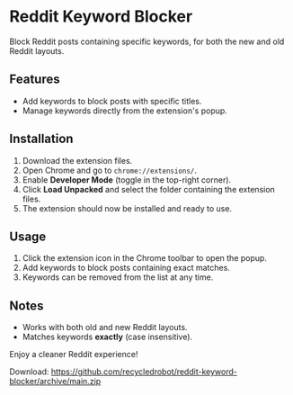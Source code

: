 # Reddit Keyword Blocker

Block Reddit posts containing specific keywords, for both the new and old Reddit layouts.

## Features
- Add keywords to block posts with specific titles.
- Manage keywords directly from the extension's popup.

## Installation
1. Download the extension files.
2. Open Chrome and go to `chrome://extensions/`.
3. Enable **Developer Mode** (toggle in the top-right corner).
4. Click **Load Unpacked** and select the folder containing the extension files.
5. The extension should now be installed and ready to use.

## Usage
1. Click the extension icon in the Chrome toolbar to open the popup.
2. Add keywords to block posts containing exact matches.
3. Keywords can be removed from the list at any time.

## Notes
- Works with both old and new Reddit layouts.
- Matches keywords **exactly** (case insensitive).

Enjoy a cleaner Reddit experience!

Download: https://github.com/recycledrobot/reddit-keyword-blocker/archive/main.zip
